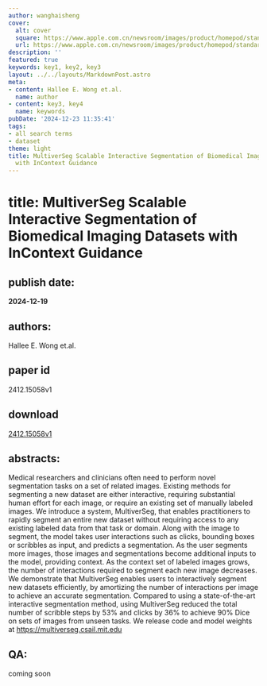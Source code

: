 ```yaml
---
author: wanghaisheng
cover:
  alt: cover
  square: https://www.apple.com.cn/newsroom/images/product/homepod/standard/Apple-HomePod-hero-230118_big.jpg.large_2x.jpg
  url: https://www.apple.com.cn/newsroom/images/product/homepod/standard/Apple-HomePod-hero-230118_big.jpg.large_2x.jpg
description: ''
featured: true
keywords: key1, key2, key3
layout: ../../layouts/MarkdownPost.astro
meta:
- content: Hallee E. Wong et.al.
  name: author
- content: key3, key4
  name: keywords
pubDate: '2024-12-23 11:35:41'
tags:
- all search terms
- dataset
theme: light
title: MultiverSeg Scalable Interactive Segmentation of Biomedical Imaging Datasets
  with InContext Guidance
---
```


# title: MultiverSeg Scalable Interactive Segmentation of Biomedical Imaging Datasets with InContext Guidance 
## publish date: 
**2024-12-19** 
## authors: 
  Hallee E. Wong et.al. 
## paper id
2412.15058v1
## download
[2412.15058v1](http://arxiv.org/abs/2412.15058v1)
## abstracts:
Medical researchers and clinicians often need to perform novel segmentation tasks on a set of related images. Existing methods for segmenting a new dataset are either interactive, requiring substantial human effort for each image, or require an existing set of manually labeled images. We introduce a system, MultiverSeg, that enables practitioners to rapidly segment an entire new dataset without requiring access to any existing labeled data from that task or domain. Along with the image to segment, the model takes user interactions such as clicks, bounding boxes or scribbles as input, and predicts a segmentation. As the user segments more images, those images and segmentations become additional inputs to the model, providing context. As the context set of labeled images grows, the number of interactions required to segment each new image decreases. We demonstrate that MultiverSeg enables users to interactively segment new datasets efficiently, by amortizing the number of interactions per image to achieve an accurate segmentation. Compared to using a state-of-the-art interactive segmentation method, using MultiverSeg reduced the total number of scribble steps by 53% and clicks by 36% to achieve 90% Dice on sets of images from unseen tasks. We release code and model weights at https://multiverseg.csail.mit.edu
## QA:
coming soon
